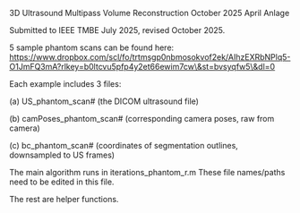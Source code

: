 3D Ultrasound Multipass Volume Reconstruction
October 2025
April Anlage



Submitted to IEEE TMBE July 2025, revised October 2025.



5 sample phantom scans can be found here: https://www.dropbox.com/scl/fo/trtmsgp0nbmosokvof2ek/AIhzEXRbNPlq5-O1JmFQ3mA?rlkey=b0ltcvu5pfp4y2et66ewim7cw\&st=bvsyqfw5\&dl=0



Each example includes 3 files: 

(a) US\_phantom\_scan# (the DICOM ultrasound file)

(b) camPoses\_phantom\_scan# (corresponding camera poses, raw from camera)

(c) bc\_phantom\_scan# (coordinates of segmentation outlines, downsampled to US frames)





The main algorithm runs in iterations\_phantom\_r.m These file names/paths need to be edited in this file. 

The rest are helper functions. 

